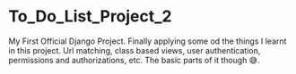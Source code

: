 # To_Do_List_Project_2
My First Official Django Project. Finally applying some od the things I learnt in this project. 
Url matching, class based views, user authentication, permissions and authorizations, etc. The basic parts of it though 😅.
